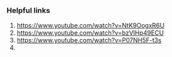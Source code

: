 ### Helpful links

1. https://www.youtube.com/watch?v=NtK9OogxR6U
2. https://www.youtube.com/watch?v=bzVIHp49ECU
3. https://www.youtube.com/watch?v=P07NH5F-t3s
4. 
